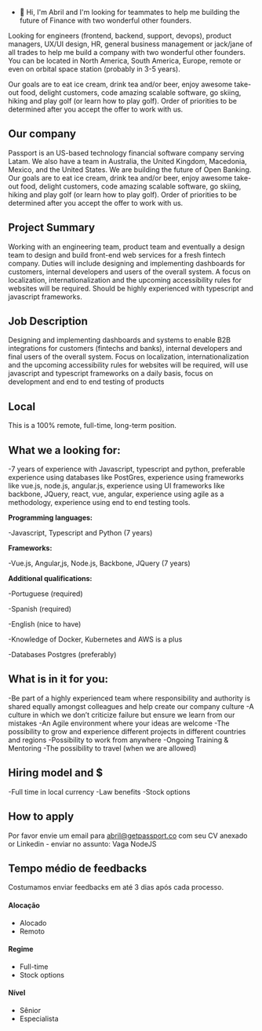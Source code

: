 - 👋 Hi, I'm Abril and I'm looking for teammates to help me building the future of Finance with two wonderful other founders. 

Looking for engineers (frontend, backend, support, devops), product managers, UX/UI design, HR, general business management or jack/jane of all trades to help me build a company with two wonderful other founders. You can be located in North America, South America, Europe, remote or even on orbital space station (probably in 3-5 years).

Our goals are to eat ice cream, drink tea and/or beer, enjoy awesome take-out food, delight customers, code amazing scalable software, go skiing, hiking and play golf (or learn how to play golf). Order of priorities to be determined after you accept the offer to work with us.


## Our company

Passport is an US-based technology financial software company serving Latam. We also have a team in Australia, the United Kingdom, Macedonia, Mexico, and the United States. We are building the future of Open Banking. Our goals are to eat ice cream, drink tea and/or beer, enjoy awesome take-out food, delight customers, code amazing scalable software, go skiing, hiking and play golf (or learn how to play golf). Order of priorities to be determined after you accept the offer to work with us.

## Project Summary 

Working with an engineering team, product team and eventually a design team to design and build front-end web services for a fresh fintech company. Duties will include designing and implementing dashboards for customers, internal developers and users of the overall system. A focus on localization, internationalization and the upcoming accessibility rules for websites will be required. Should be highly experienced with typescript and javascript frameworks.

## Job Description
Designing and implementing dashboards and systems to enable B2B integrations for customers (fintechs and banks), internal developers and final users of the overall system. Focus on localization, internationalization and the upcoming accessibility rules for websites will be required, will use javascript and typescript frameworks on a daily basis, focus on development and end to end testing of products

## Local
This is a 100% remote, full-time, long-term position. 

## What we a looking for:
-7 years of experience with Javascript, typescript and python, preferable experience using databases like PostGres, experience using frameworks like vue.js, node.js, angular.js, experience using UI frameworks like backbone, JQuery, react, vue, angular, experience using agile as a methodology, experience using end to end testing tools.

**Programming languages:**

-Javascript, Typescript and Python (7 years)

**Frameworks:**

-Vue.js, Angular,js, Node.js, Backbone, JQuery (7 years)

**Additional qualifications:** 

-Portuguese (required)

-Spanish (required)

-English (nice to have)

-Knowledge of Docker, Kubernetes and AWS is a plus

-Databases Postgres (preferably)

## What is in it for you:
-Be part of a highly experienced team where responsibility and authority is shared equally amongst colleagues and help create our company culture
-A culture in which we don’t criticize failure but ensure we learn from our mistakes
-An Agile environment where your ideas are welcome
-The possibility to grow and experience different projects in different countries and regions
-Possibility to work from anywhere
-Ongoing Training & Mentoring
-The possibility to travel (when we are allowed)

## Hiring model and $
-Full time in local currency 
-Law benefits
-Stock options


##  How to apply
Por favor envie um email para  abril@getpassport.co com seu CV anexado or Linkedin - enviar no assunto: Vaga NodeJS

## Tempo médio de feedbacks

Costumamos enviar feedbacks em até 3 dias após cada processo.

#### Alocação
- Alocado
- Remoto

#### Regime
- Full-time 
- Stock options

#### Nível
- Sênior
- Especialista

